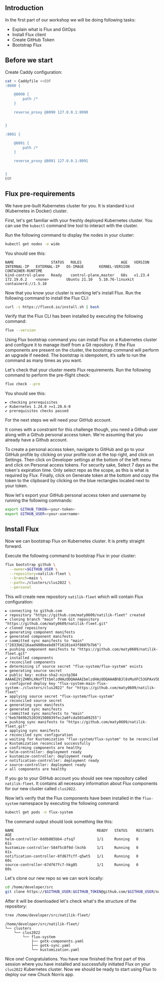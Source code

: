 ## Introduction
In the first part of our workshop we will be doing following tasks:
- Explain what is Flux and GitOps
- Install Flux client
- Create GitHub Token
- Bootstrap Flux

## Before we start
Create Caddy configuration:
```bash
cat > Caddyfile <<EOF
:8080 {

    @8090 {
        path /*
    }

    reverse_proxy @8090 127.0.0.1:8090


}

:8081 {

    @8091 {
        path /*
    }

    reverse_proxy @8091 127.0.0.1:8091


}
EOF
```

## Flux pre-requirements
We have pre-built Kubernetes cluster for you. It is standard `kind` (Kubernetes in Docker) cluster.

First, let's get familiar with your freshly deployed Kubernetes cluster. You can use the `kubectl` command line tool to interact with the cluster.

Run the following command to display the nodes in your cluster:
```bash
kubectl get nodes -o wide
```

You should see this:
```
NAME                 STATUS   ROLES                  AGE   VERSION   INTERNAL-IP   EXTERNAL-IP   OS-IMAGE       KERNEL-VERSION     CONTAINER-RUNTIME
kind-control-plane   Ready    control-plane,master   68s   v1.23.4   172.19.0.2    <none>        Ubuntu 21.10   5.10.76-linuxkit   containerd://1.5.10

```

Now that you know your cluster is working let's install Flux. Run the following command to install the Flux CLI:
```bash
curl -s https://fluxcd.io/install.sh | bash
```

Verify that the Flux CLI has been installed by executing the following command:
```bash
flux --version
```

Using Flux bootstrap command you can install Flux on a Kubernetes cluster and configure it to manage itself from a Git repository. If the Flux components are present on the cluster, the bootstrap command will perform an upgrade if needed. The bootstrap is idempotent, it’s safe to run the command as many times as you want.

Let's check that your cluster meets Flux requirements. Run the following command to perform the pre-flight check:
```bash
flux check --pre
```

You should see this:
```
► checking prerequisites
✔ Kubernetes 1.24.0 >=1.20.6-0
✔ prerequisites checks passed
```

For the next steps we will need your GitHub account.

It comes with a constraint for this challenge though, you need a Github user along with a Github personal access token. We're assuming that you already have a Github account.

To create a personal access token, navigate to GitHub and go to your GitHub profile by clicking on your profile icon at the top right, and click on Settings. Then click on Developer settings at the bottom of the left menu and click on Personal access tokens. For security sake, Select 7 days as the token's expiration time. Only select repo as the scope, as this is what is required by Flux. Finally, click on Generate token at the bottom and copy the token to the clipboard by clicking on the blue rectangles located next to your token.

Now let's export your GitHub personal access token and username by running the following commands:
```bash
export GITHUB_TOKEN=<your-token>
export GITHUB_USER=<your-username>
```

## Install Flux
Now we can bootstrap Flux on Kubernetes cluster. It is pretty straight forward.

Execute the following command to bootstrap Flux in your cluster:
```bash
flux bootstrap github \
  --owner=$GITHUB_USER \
  --repository=natilik-fleet \
  --branch=main \
  --path=./clusters/clus2022 \
  --personal
```

This will create new repository `natilik-fleet` which will contain Flux configuration:
```
► connecting to github.com
✔ repository "https://github.com/maty0609/natilik-fleet" created
► cloning branch "main" from Git repository "https://github.com/maty0609/natilik-fleet.git"
✔ cloned repository
► generating component manifests
✔ generated component manifests
✔ committed sync manifests to "main" ("2833b6216aad408beebd87f16101e43f8807b7b6")
► pushing component manifests to "https://github.com/maty0609/natilik-fleet.git"
✔ installed components
✔ reconciled components
► determining if source secret "flux-system/flux-system" exists
► generating source secret
✔ public key: ecdsa-sha2-nistp384 AAAAE2VjZHNhLXNoYTItbmlzdHAzODQAAAAIbmlzdHAzODQAAABhBJl8sMuXFC53GPAxV5D0cEGifqBt6QvYAXL536He5hooWwjIJgtgjbWsms1rSPAY+qJpMtWZDFFIUWgVqgzdHmNfyF7xCJXOts4HJ5yQf28mrBWcQPGh5sQollHzrP1LMg==
✔ configured deploy key "flux-system-main-flux-system-./clusters/clus2022" for "https://github.com/maty0609/natilik-fleet"
► applying source secret "flux-system/flux-system"
✔ reconciled source secret
► generating sync manifests
✔ generated sync manifests
✔ committed sync manifests to "main" ("6eb7049b2520391500839fec2a0fcda503a09255")
► pushing sync manifests to "https://github.com/maty0609/natilik-fleet.git"
► applying sync manifests
✔ reconciled sync configuration
◎ waiting for Kustomization "flux-system/flux-system" to be reconciled
✔ Kustomization reconciled successfully
► confirming components are healthy
✔ helm-controller: deployment ready
✔ kustomize-controller: deployment ready
✔ notification-controller: deployment ready
✔ source-controller: deployment ready
✔ all components are healthy
```

If you go to your GitHub account you should see new repository called `natilik-fleet`. It contains all necessary information about Flux components for our new cluster called `clus2022`.

Now let’s verify that the Flux components have been installed in the `flux-system` namespace by executing the following command:
```bash
kubectl get pods -n flux-system
```

The command output should look something like this:
```
NAME                                      READY   STATUS    RESTARTS   AGE
helm-controller-6ddb885bb4-zfsq7          1/1     Running   0          61s
kustomize-controller-584f5c8f9d-lkchb     1/1     Running   0          61s
notification-controller-8fd67fcff-q5wt5   1/1     Running   0          60s
source-controller-67df67fc7-hkg85         1/1     Running   0          60s
```

Let's clone our new repo so we can work locally:
```bash
cd /home/developer/src
git clone https://$GITHUB_USER:$GITHUB_TOKEN@github.com/$GITHUB_USER/natilik-fleet
```

After it will be downloaded let's check what's the structure of the repository:
```bash
tree /home/developer/src/natilik-fleet/
```

```
/home/developer/src/natilik-fleet/
└── clusters
    └── clus2022
        └── flux-system
            ├── gotk-components.yaml
            ├── gotk-sync.yaml
            └── kustomization.yaml
```

Nice one! Congratulations. You have now finished the first part of this session where you have installed and successfully initiated Flux on your `clus2022` Kubernetes cluster. Now we should be ready to start using Flux to deploy our new Chuck Norris app.
